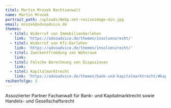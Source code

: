 ```yaml
---
titel: Martin Mrozek Rechtsanwalt
name: Martin Mrozek
portrait_path: /uploads/Webp.net-resizeimage-min.jpg
email: mrozek@advoadvice.de
themes:
  - titel: Widerruf von Immobiliendarlehen
    link: 'https://advoadvice.de/themen/insolvenzrecht/'
  - titel: Widerruf von Kfz-Darlehen
    link: 'https://advoadvice.de/themen/insolvenzrecht/'
  - titel: Zweckentfremdung von Wohnraum
    link:
  - titel: Falsche Berechnung von Dispozinsen
    link:
  - titel: Kapitalmarktrecht
    link: 'https://advoadvice.de/themen/bank-und-kapitalmarktrecht/#kapitalmarktrecht'
reihenfolge: 3
---
```


Assoziierter Partner Fachanwalt f&uuml;r Bank- und Kapitalmarktrecht sowie Handels- und Gesellschaftsrecht